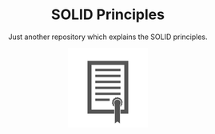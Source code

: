 <div align="center">

# SOLID Principles

Just another repository which explains the SOLID principles.

<img src="https://raw.githubusercontent.com/komandar/assets/main/src/example/showcase.png" alt="Showcase">

</div>
